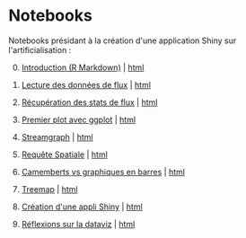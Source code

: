 # Notebooks
Notebooks présidant à la création d'une application Shiny sur l'artificialisation :

0. [Introduction (R Markdown)](notebooks/0-notebook-intro.Rmd) | 
 [html](notebooks/0-notebook-intro.html)  

1. [Lecture des données de flux](notebooks/1-notebook-read.Rmd) | 
 [html](notebooks/1-notebook-read.html)  
 
2. [Récupération des stats de flux](notebooks/2-notebook-process.Rmd) | [html](notebooks/2-notebook-process.Rmd)

3. [Premier plot avec ggplot](notebooks/3-notebook-ggplot.Rmd)
 | [html](notebooks/3-notebook-ggplot.html)

4. [Streamgraph](notebooks/4-notebook-stream.Rmd) | [html](notebooks/4-notebook-stream.html)

5. [Requête Spatiale](notebooks/5-notebook-spatial.Rmd) | [html](notebooks/5-notebook-spatial.html)

6. [Camemberts vs graphiques en barres](notebooks/6-notebook-pieplot-vs-barplot.Rmd) | [html](notebooks/6-notebook-pieplot-vs-barplot.Rmd)

7. [Treemap](notebooks/7-notebook-treemap.Rmd) | [html](  
notebooks/7-notebook-treemap.html)

8. [Création d'une appli Shiny](notebooks/8-notebook-shiny.Rmd) | [html](notebooks/8-notebook-shiny.html)

8. [Réflexions sur la dataviz](notebooks/9-notebook-réflexions.Rmd) | [html](notebooks/9-notebook-réflexions.html)

